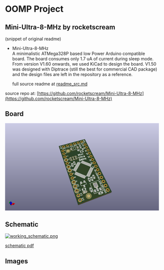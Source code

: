 # OOMP Project  
## Mini-Ultra-8-MHz  by rocketscream  
  
(snippet of original readme)  
  
- Mini-Ultra-8-MHz  
A minimalistic ATMega328P based low Power Arduino compatible board. The board consumes only 1.7 uA of current during sleep mode. From version V1.60 onwards, we used KiCad to design the board. V1.50 was designed with Diptrace (still the best for commercial CAD package) and the design files are left in the repository as a reference.   
  
  full source readme at [readme_src.md](readme_src.md)  
  
source repo at: [https://github.com/rocketscream/Mini-Ultra-8-MHz](https://github.com/rocketscream/Mini-Ultra-8-MHz)  
## Board  
  
[![working_3d.png](working_3d_600.png)](working_3d.png)  
## Schematic  
  
[![working_schematic.png](working_schematic_600.png)](working_schematic.png)  
  
[schematic pdf](working_schematic.pdf)  
## Images  

